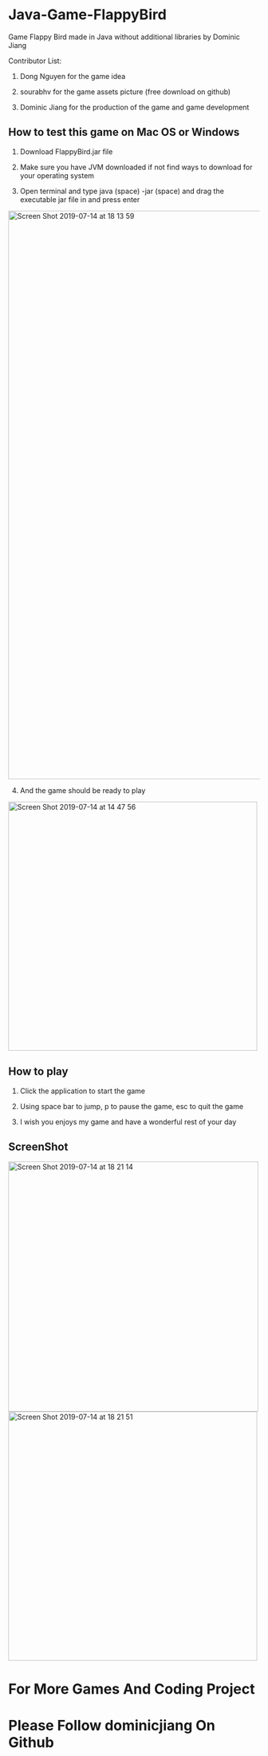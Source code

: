 # Java-Game-FlappyBird

Game Flappy Bird made in Java without additional libraries by Dominic Jiang

Contributor List:
 1. Dong Nguyen for the game idea
 
 2. sourabhv for the game assets picture (free download on github)
 
 3. Dominic Jiang for the production of the game and game development

## How to test this game on Mac OS or Windows

1. Download FlappyBird.jar file 

2. Make sure you have JVM downloaded if not find ways to download for your operating system

3. Open terminal and type java (space) -jar (space) and drag the executable jar file in and press enter 

<img width="1139" alt="Screen Shot 2019-07-14 at 18 13 59" src="https://user-images.githubusercontent.com/49256436/61182253-51736180-a663-11e9-99af-a3ea4e592988.png">

4. And the game should be ready to play 

<img width="499" alt="Screen Shot 2019-07-14 at 14 47 56" src="https://user-images.githubusercontent.com/49256436/61180425-a655ae80-a648-11e9-8791-a008f143eaae.png">

## How to play

1. Click the application to start the game

2. Using space bar to jump, p to pause the game, esc to quit the game

3. I wish you enjoys my game and have a wonderful rest of your day

## ScreenShot
<img width="501" alt="Screen Shot 2019-07-14 at 18 21 14" src="https://user-images.githubusercontent.com/49256436/61182369-86cc7f00-a664-11e9-982b-d907d1312090.png">

<img width="499" alt="Screen Shot 2019-07-14 at 18 21 51" src="https://user-images.githubusercontent.com/49256436/61182398-e6c32580-a664-11e9-86d1-939d3c161f82.png">


# For More Games And Coding Project 
# Please Follow dominicjiang On Github 
